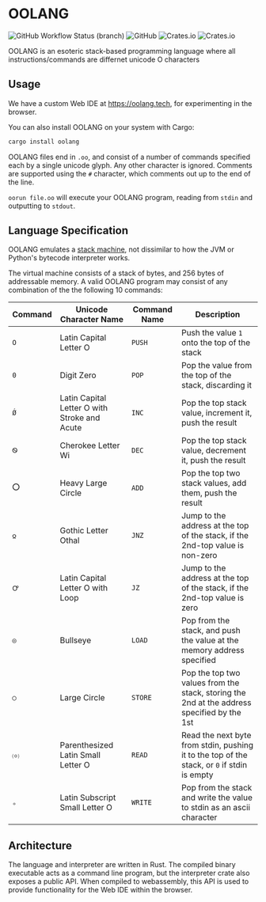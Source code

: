 # OOLANG
![GitHub Workflow Status (branch)](https://img.shields.io/github/workflow/status/RNM-Enterprises/oolang/CI/main?style=for-the-badge)
![GitHub](https://img.shields.io/github/license/RNM-Enterprises/oolang?style=for-the-badge)
![Crates.io](https://img.shields.io/crates/d/OOLANG?style=for-the-badge)
![Crates.io](https://img.shields.io/crates/v/OOLANG?style=for-the-badge)

OOLANG is an esoteric stack-based programming language where all instructions/commands are differnet unicode O characters

## Usage

We have a custom Web IDE at <https://oolang.tech>, for experimenting in the browser.

You can also install OOLANG on your system with Cargo:

```rust
cargo install oolang
```

OOLANG files end in `.oo`, and consist of a number of commands specified each by a single unicode glyph. Any other character is ignored. Comments are supported using the `#` character, which comments out up to the end of the line.

`oorun file.oo` will execute your OOLANG program, reading from `stdin` and outputting to `stdout`.

## Language Specification

OOLANG emulates a [stack machine](https://en.wikipedia.org/wiki/Stack_machine), not dissimilar to how the JVM or Python's bytecode interpreter works.

The virtual machine consists of a stack of bytes, and 256 bytes of addressable memory. A valid OOLANG program may consist of any combination of the the following 10 commands:

| Command | Unicode Character Name                       | Command Name | Description                                                                                 |
| ------- | -------------------------------------------- | ------------ | ------------------------------------------------------------------------------------------- |
| `O`     | Latin Capital Letter O                       | `PUSH`       | Push the value `1` onto the top of the stack                                                |
| `0`     | Digit Zero                                   | `POP`        | Pop the value from the top of the stack, discarding it                                      |
| `Ǿ`     | Latin Capital Letter O with Stroke and Acute | `INC`        | Pop the top stack value, increment it, push the result                                      |
| `Ꮻ`     | Cherokee Letter Wi                           | `DEC`        | Pop the top stack value, decrement it, push the result                                      |
| `⭕`    | Heavy Large Circle                           | `ADD`        | Pop the top two stack values, add them, push the result                                     |
| `𐍉`     | Gothic Letter Othal                          | `JNZ`        | Jump to the address at the top of the stack, if the 2nd-top value is non-zero               |
| `Ꝍ`     | Latin Capital Letter O with Loop             | `JZ`         | Jump to the address at the top of the stack, if the 2nd-top value is zero                   |
| `◎`     | Bullseye                                     | `LOAD`       | Pop from the stack, and push the value at the memory address specified                      |
| `◯`     | Large Circle                                 | `STORE`      | Pop the top two values from the stack, storing the 2nd at the address specified by the 1st  |
| `⒪`     | Parenthesized Latin Small Letter O           | `READ`       | Read the next byte from stdin, pushing it to the top of the stack, or `0` if stdin is empty |
| `ₒ`     | Latin Subscript Small Letter O               | `WRITE`      | Pop from the stack and write the value to stdin as an ascii character                       |

## Architecture

The language and interpreter are written in Rust. The compiled binary executable acts as a command line program, but the interpreter crate also exposes a public API. When compiled to webassembly, this API is used to provide functionality for the Web IDE within the browser.
